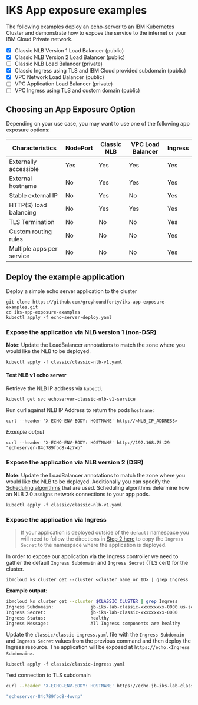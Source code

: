 # IKS App exposure examples

The following examples deploy an [echo-server][echo-server] to an IBM Kubernetes Cluster and demonstrate how to expose the service to the internet or your IBM Cloud Private network. 

- [x] Classic NLB Version 1 Load Balancer (public)
- [x] Classic NLB Version 2 Load Balancer (public)
- [ ] Classic NLB Load Balancer (private)
- [x] Classic Ingress using TLS and IBM Cloud provided subdomain (public)
- [x] VPC Network Load Balancer (public)
- [ ] VPC Application Load Balancer (private)
- [ ] VPC Ingress using TLS and custom domain (public)

## Choosing an App Exposure Option

Depending on your use case, you may want to use one of the following app exposure options:

| Characteristics | NodePort | Classic NLB | VPC Load Balancer | Ingress |
|---|---|---|---|---|
| Externally accessible | Yes | Yes | Yes  | Yes |
| External hostname | No | Yes  | Yes | Yes |
| Stable external IP | No | Yes | No | Yes |
| HTTP(S) load balancing | No | Yes | Yes | Yes |
| TLS Termination | No | No | No | Yes |
| Custom routing rules | No | No | No | Yes | 
| Multiple apps per service | No | No | No | Yes |

## Deploy the example application

Deploy a simple echo server application to the cluster

```shell
git clone https://github.com/greyhoundforty/iks-app-exposure-examples.git
cd iks-app-exposure-examples
kubectl apply -f echo-server-deploy.yaml
```

### Expose the application via NLB version 1 (non-DSR)

**Note**: Update the LoadBalancer annotations to match the zone where you would like the NLB to be deployed.

```shell
kubectl apply -f classic/classic-nlb-v1.yaml
```

#### Test NLB v1 echo server

Retrieve the NLB IP address via `kubectl`

```shell
kubectl get svc echoserver-classic-nlb-v1-service
```

Run curl against NLB IP Address to return the pods `hostnane`:

```shell
curl --header 'X-ECHO-ENV-BODY: HOSTNAME' http://<NLB_IP_ADDRESS>
```

*Example output*

```shell
curl --header 'X-ECHO-ENV-BODY: HOSTNAME' http://192.168.75.29
"echoserver-84c789fbd8-4z7xb"
```

### Expose the application via NLB version 2 (DSR)

**Note**: Update the LoadBalancer annotations to match the zone where you would like the NLB to be deployed. Additionally you can specify the [Scheduling algorithms][nlbv2-annotations] that are used. Scheduling algorithms determine how an NLB 2.0 assigns network connections to your app pods. 

```shell
kubectl apply -f classic/classic-nlb-v1.yaml
```

### Expose the application via Ingress

> If your application is deployed outside of the `default` namespace you will need to follow the directions in [Step 2 here][non-default-app] to copy the `Ingress Secret` to the namespace where the application is deployed.

In order to expose our application via the Ingress controller we need to gather the default `Ingress Subdomain` and `Ingress Secret` (TLS cert) for the cluster. 

```shell
ibmcloud ks cluster get --cluster <cluster_name_or_ID> | grep Ingress
```

**Example output**:

```sh
ibmcloud ks cluster get --cluster $CLASSIC_CLUSTER | grep Ingress
Ingress Subdomain:              jb-iks-lab-classic-xxxxxxxxx-0000.us-south.containers.appdomain.cloud
Ingress Secret:                 jb-iks-lab-classic-xxxxxxxxx-0000
Ingress Status:                 healthy
Ingress Message:                All Ingress components are healthy
```

Update the `classic/classic-ingress.yaml` file with the `Ingress Subdomain` and `Ingress Secret` values from the previous command and then deploy the Ingress resource. The application will be exposed at `https://echo.<Ingress Subdomain>`.

```shell
kubectl apply -f classic/classic-ingress.yaml
```

Test connection to TLS subdomain

```sh
curl --header 'X-ECHO-ENV-BODY: HOSTNAME' https://echo.jb-iks-lab-classic-xxxxxxxxx-0000.us-south.containers.appdomain.cloud

"echoserver-84c789fbd8-4wvnp"
```

[nlbv2-annotations]: https://cloud.ibm.com/docs/containers?topic=containers-loadbalancer-v2#scheduling_supported
[non-default-app]: https://cloud.ibm.com/docs/containers?topic=containers-ingress-types#alb-com-create-ibm-domain
[echo-server]: https://ealenn.github.io/Echo-Server/
